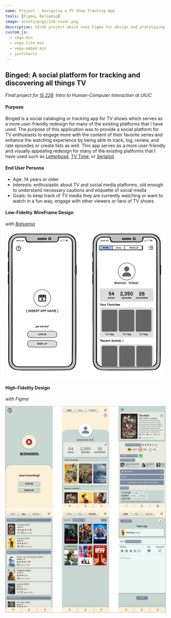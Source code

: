 ```yaml
---
name: Project - Designing a TV Show Tracking App
tools: [Figma, Balsamiq]
image: assets/pngs/226-cover.png
description: UI/UX project which uses Figma for design and prototyping of a TV show tracking app 
custom_js:
  - vega.min
  - vega-lite.min
  - vega-embed.min
  - justcharts
---
```


## Binged: A social platform for tracking and discovering all things TV

*Final project for [IS 226](https://ischool.illinois.edu/degrees-programs/courses/is226): Intro to Human-Computer Interaction at UIUC*

#### Purpose
Binged is a social cataloging or tracking app for TV shows which serves as a more user-friendly redesign for many of the existing platforms that I have used. The purpose of this application was to provide a social platform for TV enthusiasts to engage more with the content of their favorite series and enhance the watching experience by being able to track, log, review, and rate episodes or create lists as well. This app serves as a more user-friendly and visually appealing redesign for many of the existing platforms that I have used such as [Letterboxd](https://letterboxd.com/), [TV Time](https://www.tvtime.com/), or [Serialzd](https://www.serializd.com/). 

#### End User Persona
- Age: 14 years or older
- Interests: enthusiastic about TV and social media platforms, old enough to understand necessary cautions and etiquette of social media
- Goals: to keep track of TV media they are currently watching or want to watch in a fun way, engage with other viewers or fans of TV shows

#### Low-Fidelity WireFrame Design 
*with [Balsamiq](https://balsamiq.com)*

<img src="/assets/pngs/balsamiq-wireframe.png" alt="image tooltip here" width="600"/>

#### High-Fidelity Design 
*with Figma*

<img src="/assets/pngs/figmadesign-1.png" alt="image tooltip here" width="900"/>
<img src="/assets/pngs/figmadesign-2.png" alt="image tooltip here" width="900"/>
